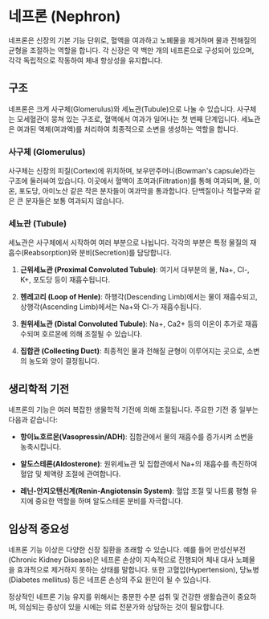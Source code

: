 

# 네프론 (Nephron)

네프론은 신장의 기본 기능 단위로, 혈액을 여과하고 노폐물을 제거하며 물과 전해질의 균형을 조절하는 역할을 합니다. 각 신장은 약 백만 개의 네프론으로 구성되어 있으며, 각각 독립적으로 작동하여 체내 항상성을 유지합니다.

## 구조

네프론은 크게 사구체(Glomerulus)와 세뇨관(Tubule)으로 나눌 수 있습니다. 사구체는 모세혈관이 뭉쳐 있는 구조로, 혈액에서 여과가 일어나는 첫 번째 단계입니다. 세뇨관은 여과된 액체(여과액)를 처리하여 최종적으로 소변을 생성하는 역할을 합니다.

### 사구체 (Glomerulus)

사구체는 신장의 피질(Cortex)에 위치하며, 보우만주머니(Bowman's capsule)라는 구조에 둘러싸여 있습니다. 이곳에서 혈액이 초여과(Filtration)를 통해 여과되며, 물, 이온, 포도당, 아미노산 같은 작은 분자들이 여과막을 통과합니다. 단백질이나 적혈구와 같은 큰 분자들은 보통 여과되지 않습니다.

### 세뇨관 (Tubule)

세뇨관은 사구체에서 시작하여 여러 부분으로 나뉩니다. 각각의 부분은 특정 물질의 재흡수(Reabsorption)와 분비(Secretion)를 담당합니다.

1. **근위세뇨관 (Proximal Convoluted Tubule)**: 여기서 대부분의 물, Na+, Cl-, K+, 포도당 등이 재흡수됩니다.
   
2. **헨레고리 (Loop of Henle)**: 하행각(Descending Limb)에서는 물이 재흡수되고, 상행각(Ascending Limb)에서는 Na+와 Cl-가 재흡수됩니다.

3. **원위세뇨관 (Distal Convoluted Tubule)**: Na+, Ca2+ 등의 이온이 추가로 재흡수되며 호르몬에 의해 조절될 수 있습니다.

4. **집합관 (Collecting Duct)**: 최종적인 물과 전해질 균형이 이루어지는 곳으로, 소변의 농도와 양이 결정됩니다.

## 생리학적 기전

네프론의 기능은 여러 복잡한 생물학적 기전에 의해 조절됩니다. 주요한 기전 중 일부는 다음과 같습니다:

- **항이뇨호르몬(Vasopressin/ADH)**: 집합관에서 물의 재흡수를 증가시켜 소변을 농축시킵니다.
  
- **알도스테론(Aldosterone)**: 원위세뇨관 및 집합관에서 Na+의 재흡수를 촉진하여 혈압 및 체액량 조절에 관여합니다.
  
- **레닌-안지오텐신계(Renin-Angiotensin System)**: 혈압 조절 및 나트륨 평형 유지에 중요한 역할을 하며 알도스테론 분비를 자극합니다.

## 임상적 중요성

네프론 기능 이상은 다양한 신장 질환을 초래할 수 있습니다. 예를 들어 만성신부전(Chronic Kidney Disease)은 네프론 손상이 지속적으로 진행되어 체내 대사 노폐물을 효과적으로 제거하지 못하는 상태를 말합니다. 또한 고혈압(Hypertension), 당뇨병(Diabetes mellitus) 등은 네프론 손상의 주요 원인이 될 수 있습니다.

정상적인 네프론 기능 유지를 위해서는 충분한 수분 섭취 및 건강한 생활습관이 중요하며, 의심되는 증상이 있을 시에는 의료 전문가와 상담하는 것이 필요합니다.
